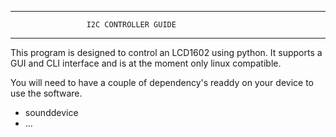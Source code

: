 -------------------------------------------------------------

                     I2C CONTROLLER GUIDE

-------------------------------------------------------------

This program is designed to control an LCD1602 using python. It supports
a GUI and CLI interface and is at the moment only linux compatible.

You will need to have a couple of dependency's readdy on your device to use the software.

* sounddevice
* ...
